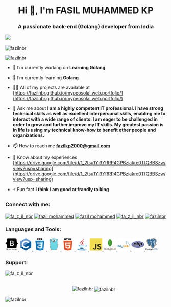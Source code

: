 <h1 align="center">Hi 👋, I'm FASIL MUHAMMED KP</h1>
<h3 align="center">A passionate back-end (Golang) developer from India</h3>
<img src="https://www.kg-legal.eu/wp-content/uploads/2021/10/blockchain.gif">

<p align="left"> <img src="https://komarev.com/ghpvc/?username=fazilnbr&label=Profile%20views&color=0e75b6&style=flat" alt="fazilnbr" /> </p>

<p align="left"> <a href="https://github.com/ryo-ma/github-profile-trophy"><img src="https://github-profile-trophy.vercel.app/?username=fazilnbr" alt="fazilnbr" /></a> </p>

- 🔭 I’m currently working on **Learning Golang**

- 🌱 I’m currently learning **Golang**

- 👨‍💻 All of my projects are available at [https://fazilnbr.github.io/mypeosolal.web.portfolio/](https://fazilnbr.github.io/mypeosolal.web.portfolio/)

- 💬 Ask me about **I am a highly competent IT professional. I have strong technical skills as well as excellent interpersonal skills, enabling me to interact with a wide range of clients. I am eager to be challenged in order to grow and further improve my IT skills. My greatest passion is in life is using my technical know-how to benefit other people and organizations.**

- 📫 How to reach me **fazilkp2000@gmail.com**

- 📄 Know about my experiences [https://drive.google.com/file/d/1_2tsu1Yi3YRRP4GPBziakre0TfQBBSzw/view?usp=sharing](https://drive.google.com/file/d/1_2tsu1Yi3YRRP4GPBziakre0TfQBBSzw/view?usp=sharing)

- ⚡ Fun fact **I think i am good at frandly talking**

<h3 align="left">Connect with me:</h3>
<p align="left">
<a href="https://twitter.com/fa_z_il_nbr" target="blank"><img align="center" src="https://raw.githubusercontent.com/rahuldkjain/github-profile-readme-generator/master/src/images/icons/Social/twitter.svg" alt="fa_z_il_nbr" height="30" width="40" /></a>
<a href="https://linkedin.com/in/fazil mohammed" target="blank"><img align="center" src="https://raw.githubusercontent.com/rahuldkjain/github-profile-readme-generator/master/src/images/icons/Social/linked-in-alt.svg" alt="fazil mohammed" height="30" width="40" /></a>
<a href="https://fb.com/fazil mohammed" target="blank"><img align="center" src="https://raw.githubusercontent.com/rahuldkjain/github-profile-readme-generator/master/src/images/icons/Social/facebook.svg" alt="fazil mohammed" height="30" width="40" /></a>
<a href="https://instagram.com/fa_z_il_nbr" target="blank"><img align="center" src="https://raw.githubusercontent.com/rahuldkjain/github-profile-readme-generator/master/src/images/icons/Social/instagram.svg" alt="fa_z_il_nbr" height="30" width="40" /></a>
<a href="https://www.leetcode.com/fazilnbr" target="blank"><img align="center" src="https://raw.githubusercontent.com/rahuldkjain/github-profile-readme-generator/master/src/images/icons/Social/leet-code.svg" alt="fazilnbr" height="30" width="40" /></a>
</p>

<h3 align="left">Languages and Tools:</h3>
<p align="left"> <a href="https://getbootstrap.com" target="_blank" rel="noreferrer"> <img src="https://raw.githubusercontent.com/devicons/devicon/master/icons/bootstrap/bootstrap-plain-wordmark.svg" alt="bootstrap" width="40" height="40"/> </a> <a href="https://www.cprogramming.com/" target="_blank" rel="noreferrer"> <img src="https://raw.githubusercontent.com/devicons/devicon/master/icons/c/c-original.svg" alt="c" width="40" height="40"/> </a> <a href="https://www.w3schools.com/css/" target="_blank" rel="noreferrer"> <img src="https://raw.githubusercontent.com/devicons/devicon/master/icons/css3/css3-original-wordmark.svg" alt="css3" width="40" height="40"/> </a> <a href="https://golang.org" target="_blank" rel="noreferrer"> <img src="https://raw.githubusercontent.com/devicons/devicon/master/icons/go/go-original.svg" alt="go" width="40" height="40"/> </a> <a href="https://www.w3.org/html/" target="_blank" rel="noreferrer"> <img src="https://raw.githubusercontent.com/devicons/devicon/master/icons/html5/html5-original-wordmark.svg" alt="html5" width="40" height="40"/> </a> <a href="https://www.java.com" target="_blank" rel="noreferrer"> <img src="https://raw.githubusercontent.com/devicons/devicon/master/icons/java/java-original.svg" alt="java" width="40" height="40"/> </a> <a href="https://developer.mozilla.org/en-US/docs/Web/JavaScript" target="_blank" rel="noreferrer"> <img src="https://raw.githubusercontent.com/devicons/devicon/master/icons/javascript/javascript-original.svg" alt="javascript" width="40" height="40"/> </a> <a href="https://www.mongodb.com/" target="_blank" rel="noreferrer"> <img src="https://raw.githubusercontent.com/devicons/devicon/master/icons/mongodb/mongodb-original-wordmark.svg" alt="mongodb" width="40" height="40"/> </a> <a href="https://www.mysql.com/" target="_blank" rel="noreferrer"> <img src="https://raw.githubusercontent.com/devicons/devicon/master/icons/mysql/mysql-original-wordmark.svg" alt="mysql" width="40" height="40"/> </a> <a href="https://www.php.net" target="_blank" rel="noreferrer"> <img src="https://raw.githubusercontent.com/devicons/devicon/master/icons/php/php-original.svg" alt="php" width="40" height="40"/> </a> <a href="https://www.postgresql.org" target="_blank" rel="noreferrer"> <img src="https://raw.githubusercontent.com/devicons/devicon/master/icons/postgresql/postgresql-original-wordmark.svg" alt="postgresql" width="40" height="40"/> </a> </p>

<h3 align="left">Support:</h3>
<p><a href="https://www.buymeacoffee.com/fa_z_il_nbr"> <img align="left" src="https://cdn.buymeacoffee.com/buttons/v2/default-yellow.png" height="50" width="210" alt="fa_z_il_nbr" /></a></p><br><br>

<p><img align="left" src="https://github-readme-stats.vercel.app/api/top-langs?username=fazilnbr&show_icons=true&locale=en&layout=compact" alt="fazilnbr" /></p>

<p>&nbsp;<img align="center" src="https://github-readme-stats.vercel.app/api?username=fazilnbr&show_icons=true&locale=en" alt="fazilnbr" /></p>

<p><img align="center" src="https://github-readme-streak-stats.herokuapp.com/?user=fazilnbr&" alt="fazilnbr" /></p>
